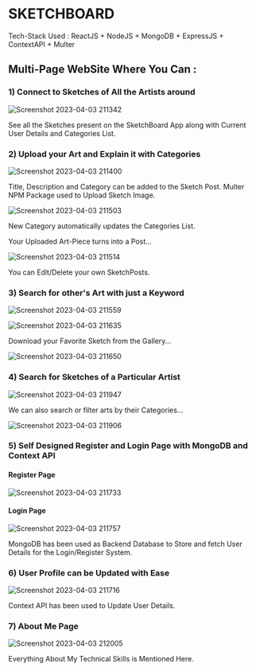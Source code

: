 # SKETCHBOARD

Tech-Stack Used : ReactJS + NodeJS + MongoDB + ExpressJS + ContextAPI + Multer
<br>
## Multi-Page WebSite Where You Can : 

### 1)  Connect to Sketches of All the Artists around

![Screenshot 2023-04-03 211342](https://user-images.githubusercontent.com/111651944/236476491-5e0f57c3-03c2-45a6-8bb6-c49b4315d1de.png)

See all the Sketches present on the SketchBoard App along with Current User Details and Categories List. 

### 2)  Upload your Art and Explain it with Categories

![Screenshot 2023-04-03 211400](https://user-images.githubusercontent.com/111651944/236476927-b3eed750-a52e-4780-89b9-db75024f7ce3.png)

Title, Description and Category can be added to the Sketch Post.
Multer NPM Package used to Upload Sketch Image.

![Screenshot 2023-04-03 211503](https://user-images.githubusercontent.com/111651944/236477323-a2b287f4-2790-484d-a9c1-735322eae1b9.png)

New Category automatically updates the Categories List.

Your Uploaded Art-Piece turns into a Post...

![Screenshot 2023-04-03 211514](https://user-images.githubusercontent.com/111651944/236477632-f5258a17-c627-4513-aa50-0d898a0dee45.png)

You can Edit/Delete your own SketchPosts.

### 3)  Search for other's Art with just a Keyword

![Screenshot 2023-04-03 211559](https://user-images.githubusercontent.com/111651944/236477815-d60c801c-9837-452d-8123-625ab130140f.png)

![Screenshot 2023-04-03 211635](https://user-images.githubusercontent.com/111651944/236477931-23b101d7-5a9f-4a45-bd3d-7874ce53616d.png)

Download your Favorite Sketch from the Gallery...

![Screenshot 2023-04-03 211650](https://user-images.githubusercontent.com/111651944/236478122-d8974c21-b6fa-412a-b05e-82152d4070d2.png)

### 4) Search for Sketches of a Particular Artist

![Screenshot 2023-04-03 211947](https://user-images.githubusercontent.com/111651944/236478742-c30a1a97-05f1-47b8-8bfc-9cca9b9e34e3.png)

We can also search or filter arts by their Categories...

![Screenshot 2023-04-03 211906](https://user-images.githubusercontent.com/111651944/236478678-e9920995-4343-4529-b43d-6124425fdf2e.png)

### 5)  Self Designed Register and Login Page with MongoDB and Context API

#### Register Page
![Screenshot 2023-04-03 211733](https://user-images.githubusercontent.com/111651944/236479022-0549dc35-95ee-4e8f-ae3c-abd7fdfe9079.png)

#### Login Page
![Screenshot 2023-04-03 211757](https://user-images.githubusercontent.com/111651944/236479106-53cba09a-f53c-4a55-818a-2d4fec04cec7.png)

MongoDB has been used as Backend Database to Store and fetch User Details for the Login/Register System.

### 6)  User Profile can be Updated with Ease

![Screenshot 2023-04-03 211716](https://user-images.githubusercontent.com/111651944/236479321-f83ef5a6-769e-4e45-9f65-e784dbf34fc0.png)

Context API has been used to Update User Details.

### 7)  About Me Page

![Screenshot 2023-04-03 212005](https://user-images.githubusercontent.com/111651944/236479458-fe55f723-4bbe-44d7-b2a3-2a7146af41da.png)

Everything About My Technical Skills is Mentioned Here. 
